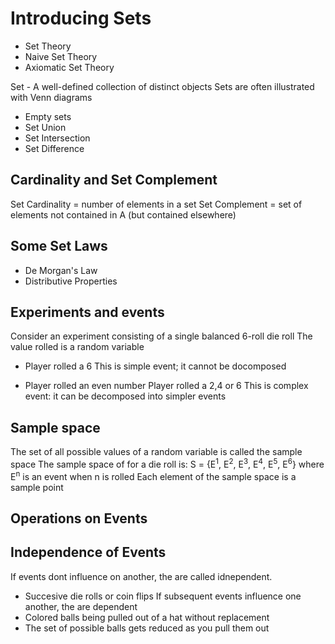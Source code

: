 # Introducing Sets
- Set Theory
- Naive Set Theory
- Axiomatic Set Theory

Set - A well-defined collection of distinct objects
Sets are often illustrated with Venn diagrams

- Empty sets
- Set Union
- Set Intersection
- Set Difference

## Cardinality and Set Complement
Set Cardinality = number of elements in a set
Set Complement = set of elements not contained in A (but contained elsewhere)

## Some Set Laws
- De Morgan's Law
- Distributive Properties

## Experiments and events
Consider an experiment consisting of a single balanced 6-roll die roll
The value rolled is a random variable
- Player rolled a 6
This is simple event; it cannot be docomposed

- Player rolled an even number
Player rolled a 2,4 or 6
This is complex event: it can be decomposed into simpler events

## Sample space
The set of all possible values of a random variable is called the sample space
The sample space of for a die roll is:
S = {E<sup>1</sup>, E<sup>2</sup>, E<sup>3</sup>, E<sup>4</sup>, E<sup>5</sup>, E<sup>6</sup>}
where E<sup>n</sup> is an event when n is rolled
Each element of the sample space is a sample point

## Operations on Events

## Independence of Events
If events dont influence on another, the are called idnependent.
- Succesive die rolls or coin flips
If subsequent events influence one another, the are dependent
- Colored balls being pulled out of a hat without replacement
- The set of possible balls gets reduced as you pull them out